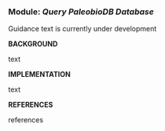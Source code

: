 ### **Module:** ***Query PaleobioDB Database*** 

Guidance text is currently under development

**BACKGROUND**

text

**IMPLEMENTATION**

text

**REFERENCES**

references
